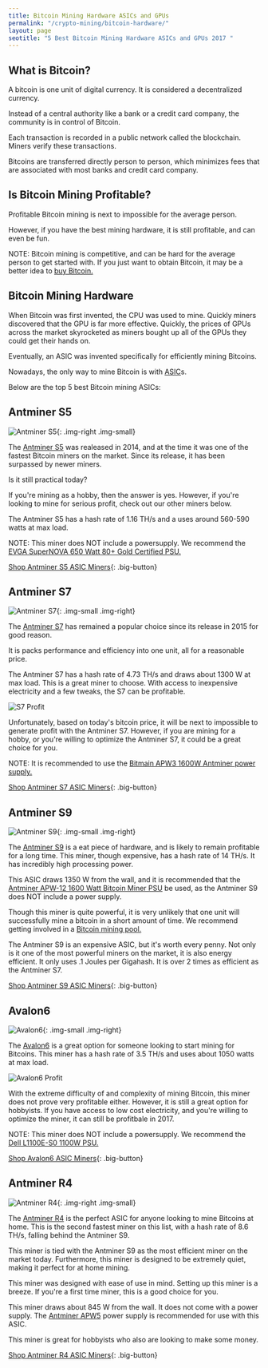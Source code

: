 ```yaml
---
title: Bitcoin Mining Hardware ASICs and GPUs  
permalink: "/crypto-mining/bitcoin-hardware/"
layout: page
seotitle: "5 Best Bitcoin Mining Hardware ASICs and GPUs 2017 " 
---
```


## What is Bitcoin? 

A bitcoin is one unit of digital currency. It is considered a decentralized currency. 

Instead of a central authority like a bank or a credit card company, the community is in control of Bitcoin.

Each transaction is recorded in a public network called the blockchain. Miners verify these transactions. 

Bitcoins are transferred directly person to person, which minimizes fees that are associated with most banks and credit card company. 

## Is Bitcoin Mining Profitable? 

Profitable Bitcoin mining is next to impossible for the average person. 

However, if you have the best mining hardware, it is still profitable, and can even be fun. 

 NOTE: Bitcoin mining is competitive, and can be hard for the average person to get started with. If you just want to obtain Bitcoin, it may be a better idea to [buy Bitcoin.](https://www.coinbase.com/join/5967ac4be42b2d0260de144b) 

## Bitcoin Mining Hardware

When Bitcoin was first invented, the CPU was used to mine. Quickly miners discovered that the GPU is far more effective. Quickly, the prices of GPUs across the market skyrocketed as miners bought up all of the GPUs they could get their hands on. 

Eventually, an ASIC was invented specifically for efficiently mining Bitcoins.

Nowadays, the only way to mine Bitcoin is with [ASIC](https://en.wikipedia.org/wiki/Application-specific_integrated_circuit)s. 

Below are the top 5 best Bitcoin mining ASICs:

## Antminer S5
![Antminer S5](/img/cryptocurrency/gpu/asic/s5.png "Antminer S5"){: .img-right .img-small}


The [Antminer S5](https://www.amazon.com/gp/product/B00RCTIY4G/ref=as_li_tl?ie=UTF8&camp=1789&creative=9325&creativeASIN=B00RCTIY4G&linkCode=as2&tag=cryptocurrency06-20&linkId=206a0499fac0cb838fab87f7d8cbe4ab) was realeased in 2014, and at the time it was one of the fastest Bitcoin miners on the market. Since its release, it has been surpassed by newer miners. 

Is it still practical today? 

If you're mining as a hobby, then the answer is yes. However, if you're looking to mine for serious profit, check out our other miners below.

The Antminer S5 has a hash rate of 1.16 TH/s and a uses around 560-590 watts at max load. 

NOTE: This miner does NOT include a powersupply. We recommend the [EVGA SuperNOVA 650 Watt 80+ Gold Certified PSU.](https://www.amazon.com/gp/product/B00K85X2AW/ref=as_li_tl?ie=UTF8&camp=1789&creative=9325&creativeASIN=B00K85X2AW&linkCode=as2&tag=cryptocurrency06-20&linkId=7e3535363283f1ab2258a72f4904ebca)

[Shop Antminer S5 ASIC Miners](https://www.amazon.com/gp/product/B00RCTIY4G/ref=as_li_tl?ie=UTF8&camp=1789&creative=9325&creativeASIN=B00RCTIY4G&linkCode=as2&tag=cryptocurrency06-20&linkId=206a0499fac0cb838fab87f7d8cbe4ab){: .big-button}

## Antminer S7 
![Antminer S7](/img/cryptocurrency/gpu/asic/s7.jpg "Antminer S7"){: .img-small .img-right}


The [Antminer S7](https://www.amazon.com/gp/product/B014OGCP6W/ref=as_li_tl?ie=UTF8&tag=cryptocurrency06-20&camp=1789&creative=9325&linkCode=as2&creativeASIN=B014OGCP6W&linkId=f9ead1a67810212bfe2b00f7b4fe2be1) has remained a popular choice since its release in 2015 for good reason. 

It is packs performance and efficiency into one unit, all for a reasonable price. 

The Antminer S7 has a hash rate of 4.73 TH/s and draws about 1300 W at max load. This is a great miner to choose. With access to inexpensive electricity and a few tweaks, the S7 can be profitable. 


![S7 Profit](/img/cryptocurrency/gpu/asic/s7-profit.png "S7 Mining Profitability")



Unfortunately, based on today's bitcoin price, it will be next to impossible to generate profit with the Antminer S7. However, if you are mining for a hobby, or you're willing to optimize the Antminer S7, it could be a great choice for you. 

NOTE: It is recommended to use the [Bitmain APW3 1600W Antminer power supply.](https://www.amazon.com/gp/product/B01N8UDFTF/ref=as_li_tl?ie=UTF8&tag=cryptocurrency06-20&camp=1789&creative=9325&linkCode=as2&creativeASIN=B01N8UDFTF&linkId=e71b7f5b4c9cb657557c96011a355f7c)

[Shop Antminer S7 ASIC Miners](https://www.amazon.com/gp/product/B014OGCP6W/ref=as_li_tl?ie=UTF8&tag=cryptocurrency06-20&camp=1789&creative=9325&linkCode=as2&creativeASIN=B014OGCP6W&linkId=f9ead1a67810212bfe2b00f7b4fe2be1){: .big-button}

## Antminer S9
![Antminer S9](/img/cryptocurrency/gpu/asic/s9.jpg "Antminer S9"){: .img-small .img-right}


The [Antminer S9](https://www.amazon.com/gp/product/B01MCZVPFE/ref=as_li_tl?ie=UTF8&tag=cryptocurrency06-20&camp=1789&creative=9325&linkCode=as2&creativeASIN=B01MCZVPFE&linkId=f1198e95d3a831a393d548cee0585a7e) is a eat piece of hardware, and is likely to remain profitable for a long time. This miner, though expensive, has a hash rate of 14 TH/s. It has incredibly high processing power. 

This ASIC draws 1350 W from the wall, and it is recommended that the [Antminer APW-12 1600 Watt Bitcoin Miner PSU](http://rover.ebay.com/rover/1/711-53200-19255-0/1?icep_ff3=10&pub=5575177097&toolid=10001&campid=5338145148&customid=&icep_uq=apw-12+power+supply&icep_sellerId=&icep_ex_kw=&icep_sortBy=12&icep_catId=&icep_minPrice=&icep_maxPrice=&ipn=psmain&icep_vectorid=229466&kwid=902099&mtid=824&kw=lg) be used, as the Antminer S9 does NOT include a power supply. 

Though this miner is quite powerful, it is very unlikely that one unit will successfully mine a bitcoin in a short amount of time. We recommend getting involved in a [Bitcoin mining pool.](https://en.bitcoin.it/wiki/Comparison_of_mining_pools)

The Antminer S9 is an expensive ASIC, but it's worth every penny. Not only is it one of the most powerful miners on the market, it is also energy efficient. It only uses .1 Joules per Gigahash. It is over 2 times as efficient as the Antminer S7. 

[Shop Antminer S9 ASIC Miners](https://www.amazon.com/gp/product/B01MCZVPFE/ref=as_li_tl?ie=UTF8&tag=cryptocurrency06-20&camp=1789&creative=9325&linkCode=as2&creativeASIN=B01MCZVPFE&linkId=f1198e95d3a831a393d548cee0585a7e){: .big-button}

## Avalon6 
![Avalon6](/img/cryptocurrency/gpu/asic/avalon6.jpg "Avalon6"){: .img-small .img-right}


The [Avalon6](https://www.amazon.com/gp/product/B01AKU94HY/ref=as_li_tl?ie=UTF8&camp=1789&creative=9325&creativeASIN=B01AKU94HY&linkCode=as2&tag=cryptocurrency06-20&linkId=1e10e75d073c464125be6001712b1d55) is a great option for someone looking to start mining for Bitcoins. This miner has a hash rate of 3.5 TH/s and uses about 1050 watts at max load. 

![Avalon6 Profit](/img/cryptocurrency/gpu/asic/avalon6-profit.png "Avalon 6 Profit")

With the extreme difficulty of and complexity of mining Bitcoin, this miner does not prove very profitable either. However, it is still a great option for hobbyists. If you have access to low cost electricity, and you're willing to optimize the miner, it can still be profitbale in 2017. 

NOTE: This miner does NOT include a powersupply. We recommend the [Dell L1100E-S0 1100W PSU.](https://www.amazon.com/gp/product/B014VUHHP0/ref=as_li_tl?ie=UTF8&camp=1789&creative=9325&creativeASIN=B014VUHHP0&linkCode=as2&tag=cryptocurrency06-20&linkId=87c94875cc1b621a3c0136f01cd29c94) 

[Shop Avalon6 ASIC Miners](https://www.amazon.com/gp/product/B01AKU94HY/ref=as_li_tl?ie=UTF8&camp=1789&creative=9325&creativeASIN=B01AKU94HY&linkCode=as2&tag=cryptocurrency06-20&linkId=1e10e75d073c464125be6001712b1d55){: .big-button}

## Antminer R4 
![Antminer R4](/img/cryptocurrency/gpu/asic/r4.jpg "Antminer R4"){: .img-right .img-small}


The [Antminer R4](https://www.amazon.com/gp/product/B01N3C30ZV/ref=as_li_tl?ie=UTF8&tag=cryptocurrency06-20&camp=1789&creative=9325&linkCode=as2&creativeASIN=B01N3C30ZV&linkId=15ce9ecca43fbc5cf90b8074af2f7d45) is the perfect ASIC for anyone looking to mine Bitcoins at home. This is the second fastest miner on this list, with a hash rate of 8.6 TH/s, falling behind the Antminer S9. 

This miner is tied with the Antminer S9 as the most efficient miner on the market today. Furthermore, this miner is designed to be extremely quiet, making it perfect for at home mining. 

This miner was designed with ease of use in mind. Setting up this miner is a breeze. If you're a first time miner, this is a good choice for you. 

This miner draws about 845 W from the wall. It does not come with a power supply. The [Antminer APW5](http://rover.ebay.com/rover/1/711-53200-19255-0/1?icep_ff3=10&pub=5575177097&toolid=10001&campid=5338145148&customid=&icep_uq=APW5+Power+Supply&icep_sellerId=&icep_ex_kw=&icep_sortBy=12&icep_catId=&icep_minPrice=&icep_maxPrice=&ipn=psmain&icep_vectorid=229466&kwid=902099&mtid=824&kw=lg) power supply is recommended for use with this ASIC.

This miner is great for hobbyists who also are looking to make some money. 

[Shop Antminer R4 ASIC Miners](https://www.amazon.com/gp/product/B01N3C30ZV/ref=as_li_tl?ie=UTF8&tag=cryptocurrency06-20&camp=1789&creative=9325&linkCode=as2&creativeASIN=B01N3C30ZV&linkId=15ce9ecca43fbc5cf90b8074af2f7d45){: .big-button}



